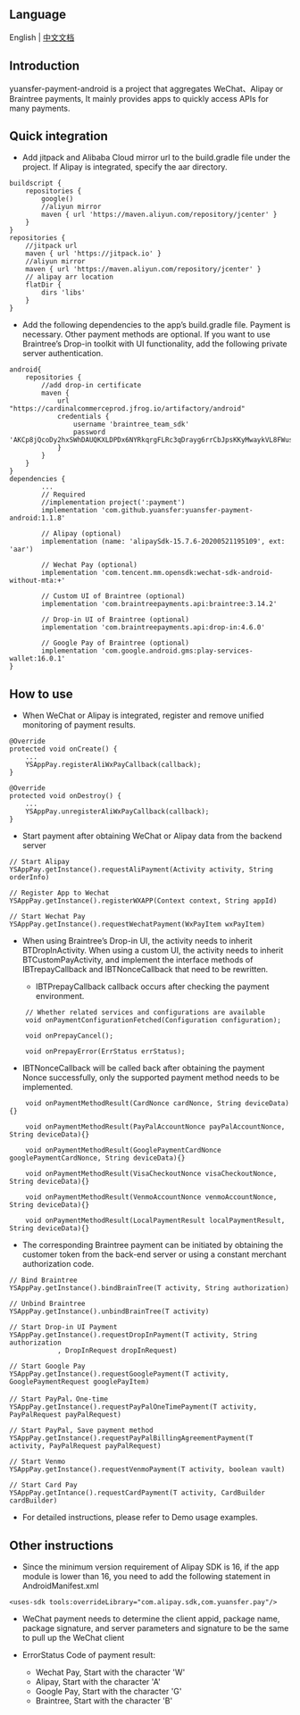 ## Language
English | [中文文档](README_zh.md)

## Introduction
yuansfer-payment-android is a project that aggregates WeChat、Alipay or Braintree payments, It mainly provides apps to quickly access APIs for many payments.

## Quick integration
* Add jitpack and Alibaba Cloud mirror url to the build.gradle file under the project. If Alipay is integrated, specify the aar directory.
````
buildscript {
    repositories {
        google()
        //aliyun mirror
        maven { url 'https://maven.aliyun.com/repository/jcenter' }
    }
}
repositories {
    //jitpack url
    maven { url 'https://jitpack.io' }
    //aliyun mirror
    maven { url 'https://maven.aliyun.com/repository/jcenter' }
    // alipay arr location
    flatDir {
        dirs 'libs'
    }
}
````
* Add the following dependencies to the app’s build.gradle file. Payment is necessary. Other payment methods are optional. If you want to use Braintree’s Drop-in toolkit with UI functionality, add the following private server authentication.
````
android{
    repositories {
        //add drop-in certificate
        maven {
            url "https://cardinalcommerceprod.jfrog.io/artifactory/android"
            credentials {
                username 'braintree_team_sdk'
                password 'AKCp8jQcoDy2hxSWhDAUQKXLDPDx6NYRkqrgFLRc3qDrayg6rrCbJpsKKyMwaykVL8FWusJpp'
            }
        }
    }
}
dependencies {
        ... 
        // Required
        //implementation project(':payment')
        implementation 'com.github.yuansfer:yuansfer-payment-android:1.1.8'

        // Alipay (optional)
        implementation (name: 'alipaySdk-15.7.6-20200521195109', ext: 'aar')

        // Wechat Pay (optional)
        implementation 'com.tencent.mm.opensdk:wechat-sdk-android-without-mta:+'

        // Custom UI of Braintree (optional)
        implementation 'com.braintreepayments.api:braintree:3.14.2'

        // Drop-in UI of Braintree (optional)
        implementation 'com.braintreepayments.api:drop-in:4.6.0'

        // Google Pay of Braintree (optional)
        implementation 'com.google.android.gms:play-services-wallet:16.0.1'
}
````
## How to use
* When WeChat or Alipay is integrated, register and remove unified monitoring of payment results.
````
@Override
protected void onCreate() {
    ...
    YSAppPay.registerAliWxPayCallback(callback);
}

@Override
protected void onDestroy() {
    ...
    YSAppPay.unregisterAliWxPayCallback(callback);
}
````
* Start payment after obtaining WeChat or Alipay data from the backend server
````
// Start Alipay
YSAppPay.getInstance().requestAliPayment(Activity activity, String orderInfo)

// Register App to Wechat
YSAppPay.getInstance().registerWXAPP(Context context, String appId)

// Start Wechat Pay
YSAppPay.getInstance().requestWechatPayment(WxPayItem wxPayItem)
````

* When using Braintree’s Drop-in UI, the activity needs to inherit BTDropInActivity. When using a custom UI, the activity needs to inherit BTCustomPayActivity, and implement the interface methods of IBTrepayCallback and IBTNonceCallback that need to be rewritten.
   
  - IBTPrepayCallback callback occurs after checking the payment environment.
   
````
    // Whether related services and configurations are available
    void onPaymentConfigurationFetched(Configuration configuration);

    void onPrepayCancel();

    void onPrepayError(ErrStatus errStatus);
````

  - IBTNonceCallback will be called back after obtaining the payment Nonce successfully, only the supported payment method needs to be implemented.

````
    void onPaymentMethodResult(CardNonce cardNonce, String deviceData){}

    void onPaymentMethodResult(PayPalAccountNonce payPalAccountNonce, String deviceData){}

    void onPaymentMethodResult(GooglePaymentCardNonce googlePaymentCardNonce, String deviceData){}

    void onPaymentMethodResult(VisaCheckoutNonce visaCheckoutNonce, String deviceData){}

    void onPaymentMethodResult(VenmoAccountNonce venmoAccountNonce, String deviceData){}

    void onPaymentMethodResult(LocalPaymentResult localPaymentResult, String deviceData){}
````

* The corresponding Braintree payment can be initiated by obtaining the customer token from the back-end server or using a constant merchant authorization code.
````
// Bind Braintree
YSAppPay.getInstance().bindBrainTree(T activity, String authorization)

// Unbind Braintree
YSAppPay.getInstance().unbindBrainTree(T activity)

// Start Drop-in UI Payment
YSAppPay.getInstance().requestDropInPayment(T activity, String authorization
            , DropInRequest dropInRequest)

// Start Google Pay
YSAppPay.getInstance().requestGooglePayment(T activity, GooglePaymentRequest googlePayItem)

// Start PayPal，One-time
YSAppPay.getInstance().requestPayPalOneTimePayment(T activity, PayPalRequest payPalRequest)

// Start PayPal, Save payment method
YSAppPay.getInstance().requestPayPalBillingAgreementPayment(T activity, PayPalRequest payPalRequest)

// Start Venmo
YSAppPay.getInstance().requestVenmoPayment(T activity, boolean vault)

// Start Card Pay
YSAppPay.getIntance().requestCardPayment(T activity, CardBuilder cardBuilder)

````
* For detailed instructions, please refer to Demo usage examples.

## Other instructions

* Since the minimum version requirement of Alipay SDK is 16, if the app module is lower than 16, you need to add the following statement in AndroidManifest.xml

````
<uses-sdk tools:overrideLibrary="com.alipay.sdk,com.yuansfer.pay"/>
````
* WeChat payment needs to determine the client appid, package name, package signature, and server parameters and signature to be the same to pull up the WeChat client

* ErrorStatus Code of payment result:
  - Wechat Pay, Start with the character 'W'
  - Alipay, Start with the character 'A'
  - Google Pay, Start with the character 'G'
  - Braintree, Start with the character 'B'